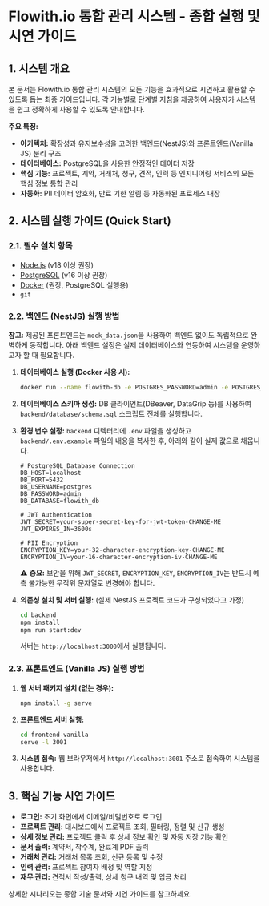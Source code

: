 # Flowith.io 통합 관리 시스템 - 종합 실행 및 시연 가이드

## 1. 시스템 개요

본 문서는 Flowith.io 통합 관리 시스템의 모든 기능을 효과적으로 시연하고 활용할 수 있도록 돕는 최종 가이드입니다. 각 기능별로 단계별 지침을 제공하여 사용자가 시스템을 쉽고 정확하게 사용할 수 있도록 안내합니다.

**주요 특징:**
- **아키텍처:** 확장성과 유지보수성을 고려한 백엔드(NestJS)와 프론트엔드(Vanilla JS) 분리 구조
- **데이터베이스:** PostgreSQL을 사용한 안정적인 데이터 저장
- **핵심 기능:** 프로젝트, 계약, 거래처, 청구, 견적, 인력 등 엔지니어링 서비스의 모든 핵심 정보 통합 관리
- **자동화:** PII 데이터 암호화, 만료 기한 알림 등 자동화된 프로세스 내장

## 2. 시스템 실행 가이드 (Quick Start)

### 2.1. 필수 설치 항목

- [Node.js](https://nodejs.org/) (v18 이상 권장)
- [PostgreSQL](https://www.postgresql.org/download/) (v16 이상 권장)
- [Docker](https://www.docker.com/products/docker-desktop/) (권장, PostgreSQL 실행용)
- `git`

### 2.2. 백엔드 (NestJS) 실행 방법

**참고:** 제공된 프론트엔드는 `mock_data.json`을 사용하여 백엔드 없이도 독립적으로 완벽하게 동작합니다. 아래 백엔드 설정은 실제 데이터베이스와 연동하여 시스템을 운영하고자 할 때 필요합니다.

1.  **데이터베이스 실행 (Docker 사용 시):**
    ```bash
    docker run --name flowith-db -e POSTGRES_PASSWORD=admin -e POSTGRES_DB=flowith_db -p 5432:5432 -d postgres:16
    ```

2.  **데이터베이스 스키마 생성:**
    DB 클라이언트(DBeaver, DataGrip 등)를 사용하여 `backend/database/schema.sql` 스크립트 전체를 실행합니다.

3.  **환경 변수 설정:**
    `backend` 디렉터리에 `.env` 파일을 생성하고 `backend/.env.example` 파일의 내용을 복사한 후, 아래와 같이 실제 값으로 채웁니다.
    ```env
    # PostgreSQL Database Connection
    DB_HOST=localhost
    DB_PORT=5432
    DB_USERNAME=postgres
    DB_PASSWORD=admin
    DB_DATABASE=flowith_db

    # JWT Authentication
    JWT_SECRET=your-super-secret-key-for-jwt-token-CHANGE-ME
    JWT_EXPIRES_IN=3600s

    # PII Encryption
    ENCRYPTION_KEY=your-32-character-encryption-key-CHANGE-ME
    ENCRYPTION_IV=your-16-character-encryption-iv-CHANGE-ME
    ```
    ⚠️ **중요:** 보안을 위해 `JWT_SECRET`, `ENCRYPTION_KEY`, `ENCRYPTION_IV`는 반드시 예측 불가능한 무작위 문자열로 변경해야 합니다.

4.  **의존성 설치 및 서버 실행:**
    (실제 NestJS 프로젝트 코드가 구성되었다고 가정)
    ```bash
    cd backend
    npm install
    npm run start:dev
    ```
    서버는 `http://localhost:3000`에서 실행됩니다.

### 2.3. 프론트엔드 (Vanilla JS) 실행 방법

1.  **웹 서버 패키지 설치 (없는 경우):**
    ```bash
    npm install -g serve
    ```

2.  **프론트엔드 서버 실행:**
    ```bash
    cd frontend-vanilla
    serve -l 3001
    ```

3.  **시스템 접속:**
    웹 브라우저에서 `http://localhost:3001` 주소로 접속하여 시스템을 사용합니다.

## 3. 핵심 기능 시연 가이드

- **로그인:** 초기 화면에서 이메일/비밀번호로 로그인
- **프로젝트 관리:** 대시보드에서 프로젝트 조회, 필터링, 정렬 및 신규 생성
- **상세 정보 관리:** 프로젝트 클릭 후 상세 정보 확인 및 자동 저장 기능 확인
- **문서 출력:** 계약서, 착수계, 완료계 PDF 출력
- **거래처 관리:** 거래처 목록 조회, 신규 등록 및 수정
- **인력 관리:** 프로젝트 참여자 배정 및 역할 지정
- **재무 관리:** 견적서 작성/출력, 상세 청구 내역 및 입금 처리

상세한 시나리오는 종합 기술 문서와 시연 가이드를 참고하세요.
